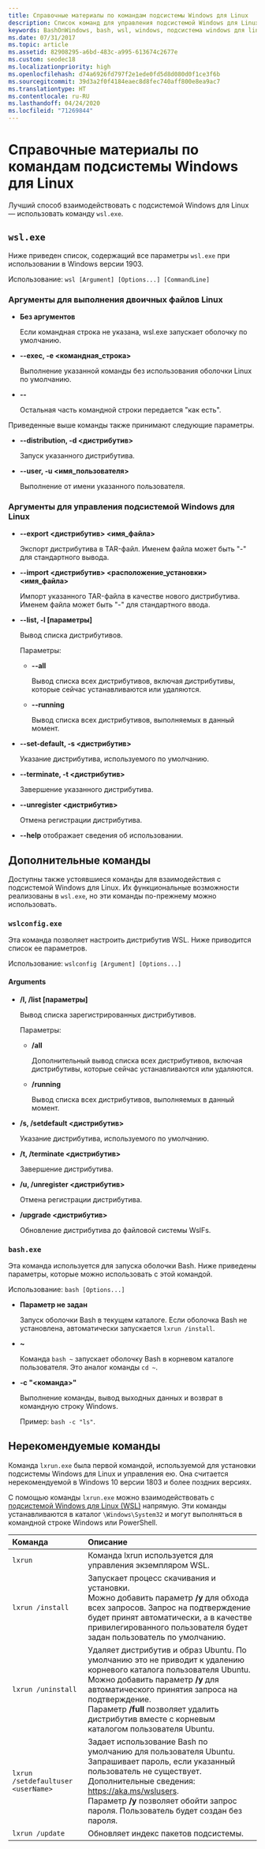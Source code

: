 ```yaml
---
title: Справочные материалы по командам подсистемы Windows для Linux
description: Список команд для управления подсистемой Windows для Linux.
keywords: BashOnWindows, bash, wsl, windows, подсистема windows для linux, windowssubsystem, ubuntu
ms.date: 07/31/2017
ms.topic: article
ms.assetid: 82908295-a6bd-483c-a995-613674c2677e
ms.custom: seodec18
ms.localizationpriority: high
ms.openlocfilehash: d74a6926fd797f2e1ede0fd5d8d080d0f1ce3f6b
ms.sourcegitcommit: 39d3a2f0f4184eaec8d8fec740aff800e8ea9ac7
ms.translationtype: HT
ms.contentlocale: ru-RU
ms.lasthandoff: 04/24/2020
ms.locfileid: "71269844"
---
```

# <a name="command-reference-for-windows-subsystem-for-linux"></a>Справочные материалы по командам подсистемы Windows для Linux

Лучший способ взаимодействовать с подсистемой Windows для Linux — использовать команду `wsl.exe`. 


## `wsl.exe`

Ниже приведен список, содержащий все параметры `wsl.exe` при использовании в Windows версии 1903.

Использование: `wsl [Argument] [Options...] [CommandLine]`

### <a name="arguments-for-running-linux-binaries"></a>Аргументы для выполнения двоичных файлов Linux

* **Без аргументов**

  Если командная строка не указана, wsl.exe запускает оболочку по умолчанию.

* **--exec, -e \<командная_строка>**
  
  Выполнение указанной команды без использования оболочки Linux по умолчанию.

* **--**
  
  Остальная часть командной строки передается "как есть".

Приведенные выше команды также принимают следующие параметры.

* **--distribution, -d \<дистрибутив>**

  Запуск указанного дистрибутива.

* **--user, -u \<имя_пользователя>**

  Выполнение от имени указанного пользователя.

### <a name="arguments-for-managing-windows-subsystem-for-linux"></a>Аргументы для управления подсистемой Windows для Linux

* **--export \<дистрибутив> \<имя_файла>**
  
  Экспорт дистрибутива в TAR-файл. Именем файла может быть "-" для стандартного вывода.

* **--import \<дистрибутив> \<расположение_установки> \<имя_файла>**
  
  Импорт указанного TAR-файла в качестве нового дистрибутива. Именем файла может быть "-" для стандартного ввода.

* **--list, -l [параметры]**
  
  Вывод списка дистрибутивов.

  Параметры:
  * **--all**
      
    Вывод списка всех дистрибутивов, включая дистрибутивы, которые сейчас устанавливаются или удаляются.

  * **--running**
      
    Вывод списка всех дистрибутивов, выполняемых в данный момент.

* **--set-default, -s \<дистрибутив>**
  
  Указание дистрибутива, используемого по умолчанию.

* **--terminate, -t \<дистрибутив>**
  
  Завершение указанного дистрибутива.

* **--unregister \<дистрибутив>**
  
  Отмена регистрации дистрибутива.
   
* **--help** отображает сведения об использовании.

## <a name="additional-commands"></a>Дополнительные команды

Доступны также устоявшиеся команды для взаимодействия с подсистемой Windows для Linux. Их функциональные возможности реализованы в `wsl.exe`, но эти команды по-прежнему можно использовать. 

### `wslconfig.exe`

Эта команда позволяет настроить дистрибутив WSL. Ниже приводится список ее параметров.

Использование: `wslconfig [Argument] [Options...]`

#### <a name="arguments"></a>Arguments
* **/l, /list [параметры]**
  
  Вывод списка зарегистрированных дистрибутивов.
  
  Параметры:
    * **/all**
    
      Дополнительный вывод списка всех дистрибутивов, включая дистрибутивы, которые сейчас устанавливаются или удаляются.

    * **/running**
      
      Вывод списка всех дистрибутивов, выполняемых в данный момент.

* **/s, /setdefault \<дистрибутив>**
  
  Указание дистрибутива, используемого по умолчанию.

* **/t, /terminate \<дистрибутив>**
  
  Завершение дистрибутива.

* **/u, /unregister \<дистрибутив>**
  
  Отмена регистрации дистрибутива.
   
* **/upgrade \<дистрибутив>**
  
  Обновление дистрибутива до файловой системы WslFs.

### `bash.exe`

Эта команда используется для запуска оболочки Bash. Ниже приведены параметры, которые можно использовать с этой командой.

Использование: `bash [Options...]`

* **Параметр не задан**
  
  Запуск оболочки Bash в текущем каталоге. Если оболочка Bash не установлена, автоматически запускается `lxrun /install`.

* **~**
  
  Команда `bash ~` запускает оболочку Bash в корневом каталоге пользователя.  Это аналог команды `cd ~`.

* **-c "\<команда>"**
  
  Выполнение команды, вывод выходных данных и возврат в командную строку Windows.
    
  Пример: `bash -c "ls"`.

## <a name="deprecated-commands"></a>Нерекомендуемые команды

Команда `lxrun.exe` была первой командой, используемой для установки подсистемы Windows для Linux и управления ею. Она считается нерекомендуемой в Windows 10 версии 1803 и более поздних версиях.

С помощью команды `lxrun.exe` можно взаимодействовать с [подсистемой Windows для Linux (WSL)](https://msdn.microsoft.com/en-us/commandline/wsl/faq#what-windows-subsystem-for-linux-wsl-) напрямую.  Эти команды устанавливаются в каталог `\Windows\System32` и могут выполняться в командной строке Windows или PowerShell.

| Команда                     | Описание                     |
|:----------------------------|:---------------------------|
| `lxrun`                     | Команда lxrun используется для управления экземпляром WSL. |
| `lxrun /install`            | Запускает процесс скачивания и установки. <br/> Можно добавить параметр **/y** для обхода всех запросов.  Запрос на подтверждение будет принят автоматически, а в качестве привилегированного пользователя будет задан пользователь по умолчанию.          |
| `lxrun /uninstall`          | Удаляет дистрибутив и образ Ubuntu.  По умолчанию это не приводит к удалению корневого каталога пользователя Ubuntu. <br/> Можно добавить параметр **/y** для автоматического принятия запроса на подтверждение. <br/>Параметр **/full** позволяет удалить дистрибутив вместе с корневым каталогом пользователя Ubuntu.         |
| `lxrun /setdefaultuser <userName>`     | Задает использование Bash по умолчанию для пользователя Ubuntu. Запрашивает пароль, если указанный пользователь не существует.  Дополнительные сведения: https://aka.ms/wslusers. <br/> Параметр **/y** позволяет обойти запрос пароля.  Пользователь будет создан без пароля.|
| `lxrun /update`            | Обновляет индекс пакетов подсистемы.          |
